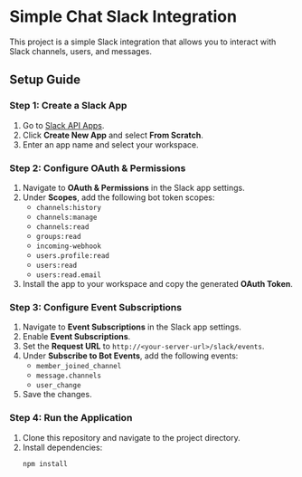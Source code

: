# Simple Chat Slack Integration

This project is a simple Slack integration that allows you to interact with Slack channels, users, and messages.

## Setup Guide

### Step 1: Create a Slack App

1. Go to [Slack API Apps](https://api.slack.com/apps).
2. Click **Create New App** and select **From Scratch**.
3. Enter an app name and select your workspace.

### Step 2: Configure OAuth & Permissions

1. Navigate to **OAuth & Permissions** in the Slack app settings.
2. Under **Scopes**, add the following bot token scopes:
   - `channels:history`
   - `channels:manage`
   - `channels:read`
   - `groups:read`
   - `incoming-webhook`
   - `users.profile:read`
   - `users:read`
   - `users:read.email`
3. Install the app to your workspace and copy the generated **OAuth Token**.

### Step 3: Configure Event Subscriptions

1. Navigate to **Event Subscriptions** in the Slack app settings.
2. Enable **Event Subscriptions**.
3. Set the **Request URL** to `http://<your-server-url>/slack/events`.
4. Under **Subscribe to Bot Events**, add the following events:
   - `member_joined_channel`
   - `message.channels`
   - `user_change`
5. Save the changes.

### Step 4: Run the Application

1. Clone this repository and navigate to the project directory.
2. Install dependencies:
   ```bash
   npm install
   ```

